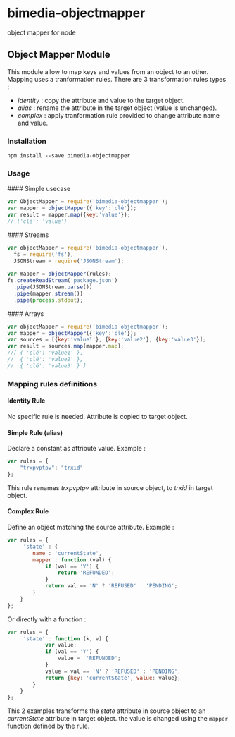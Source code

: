 bimedia-objectmapper
==================

object mapper for node


Object Mapper Module
-----------------

This module allow to map keys and values from an object to an other. Mapping uses a tranformation rules. 
There are 3 transformation rules types : 
* *identity* : copy the attribute and value to the target object.
* *alias* : rename the attribute in the target object (value is unchanged).
* *complex* : apply tranformation rule provided to change attribute name and value.

### Installation

`npm install --save bimedia-objectmapper`


### Usage

#### Simple usecase
```javascript
var ObjectMapper = require('bimedia-objectmapper');
var mapper = objectMapper({'key':'clé'});
var result = mapper.map({key:'value'});
// {'clé': 'value'}
```

#### Streams
```javascript
var objectMapper = require('bimedia-objectmapper'), 
  fs = require('fs'), 
  JSONStream = require('JSONStream');
  
var mapper = objectMapper(rules);
fs.createReadStream('package.json')
  .pipe(JSONStream.parse())
  .pipe(mapper.stream())
  .pipe(process.stdout);
```

#### Arrays
```javascript
var objectMapper = require('bimedia-objectmapper');
var mapper = objectMapper({'key':'clé'});
var sources = [{key:'value1'}, {key:'value2'}, {key:'value3'}];
var result = sources.map(mapper.map);
//[ { 'clé': 'value1' },
//  { 'clé': 'value2' },
//  { 'clé': 'value3' } ]
```

### Mapping rules definitions

#### Identity Rule

No specific rule is needed. Attribute is copied to target object.

#### Simple Rule (alias) 

Declare a constant as attribute value. Example :
```javascript
var rules = {
    "trxpvptpv": "trxid"
};
```
This rule renames *trxpvptpv* attribute in source object, to *trxid*
in target object. 

#### Complex Rule

Define an object matching the source attribute. 
Example :
```javascript
var rules = {
     'state' : {
        name : 'currentState',
        mapper : function (val) {
            if (val == 'Y') {
                return 'REFUNDED';
            }
            return val == 'N' ? 'REFUSED' : 'PENDING';
        }
    }
};
```
Or directly with a function :
```javascript
var rules = {
     'state' : function (k, v) {
            var value;
            if (val == 'Y') {
                value =  'REFUNDED';
            }
            value = val == 'N' ? 'REFUSED' : 'PENDING';
            return {key: 'currentState', value: value};
        }
    }
};
```
This 2 examples transforms the *state* attribute in source object to an *currentState*
attribute in target object. the value is changed using the `mapper` function defined by the rule.

